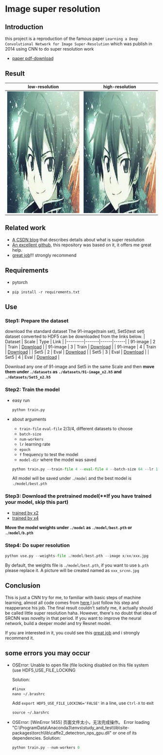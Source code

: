 # Image super resolution

## Introduction

this project is a reproduction of the famous paper `Learning a Deep Convolutional Network for Image Super-Resolution` which was publish in 2014 using CNN to do super resolution work

- [paper pdf-download](https://github.com/luzhixing12345/image-super-resolution/releases/download/v0.0.2/Learning.a.Deep.Convolutional.Network.for.Image.Super-Resolution.pdf)

## Result

|low-resolution|high-resolution|
|:--:|:--:|
|<img src="https://raw.githubusercontent.com/learner-lu/picbed/master/QQ%E6%88%AA%E5%9B%BE20220112003016.png" height="400">|<img src = "https://raw.githubusercontent.com/learner-lu/picbed/master/2.png" height = "400">|

## Related work

- [A CSDN blog](https://blog.csdn.net/qianbin3200896/article/details/104181552?ops_request_misc=%257B%2522request%255Fid%2522%253A%2522164188419916780264030042%2522%252C%2522scm%2522%253A%252220140713.130102334..%2522%257D&request_id=164188419916780264030042&biz_id=0&utm_medium=distribute.pc_search_result.none-task-blog-2~all~top_positive~default-1-104181552.pc_search_insert_ulrmf&utm_term=%E8%B6%85%E5%88%86%E8%BE%A8%E7%8E%87%E9%87%8D%E5%BB%BA&spm=1018.2226.3001.4187) that describes details about what is super resolution
- [An excellent github](https://github.com/yjn870/SRCNN-pytorch), this repository was based on it, it offers me great help.
- [great job](https://github.com/xinntao/Real-ESRGAN)!!! strongly recommend

## Requirements

- pytorch

- ```shell
  pip install -r requirements.txt
  ```
  
## Use

### Step1: Prepare the dataset

  download the standard dataset
  The 91-image(train set), Set5(test set) dataset converted to HDF5 can be downloaded from the links below.
  | Dataset | Scale | Type | Link |
  |---------|-------|------|------|
  | 91-image | 2 | Train | [Download](https://github.com/learner-lu/image-super-resolution/releases/download/v0.0.1/91-image_x2.h5) |
  | 91-image | 3 | Train | [Download](https://github.com/learner-lu/image-super-resolution/releases/download/v0.0.1/91-image_x3.h5) |
  | 91-image | 4 | Train | [Download](https://github.com/learner-lu/image-super-resolution/releases/download/v0.0.1/91-image_x4.h5) |
  | Set5 | 2 | Eval | [Download](https://github.com/learner-lu/image-super-resolution/releases/download/v0.0.1/Set5_x2.h5) |
  | Set5 | 3 | Eval | [Download](https://github.com/learner-lu/image-super-resolution/releases/download/v0.0.1/Set5_x3.h5) |
  | Set5 | 4 | Eval | [Download](https://github.com/learner-lu/image-super-resolution/releases/download/v0.0.1/Set5_x4.h5) |

  Download any one of 91-image and Set5 in the same Scale and then **move them under `./datasets` as `./datasets/91-image_x2.h5` and `./datasets/Set5_x2.h5`**

### Step2: Train the model

- easy run

  ```python
  python train.py
  ```

- about arguments
  - `train-file` `eval-file` 2/3/4, different datasets to choose
  - `batch-size`
  - `num-workers`
  - `lr` learning rate
  - `epoch`
  - `f` frequency to test the model
  - `model-dir` where the model was saved

  ```python
  python train.py --train-file 4 --eval-file 4 --batch-size 64 --lr 1e-5 --num-workers 8 --epoch 500 --f 10 
  ```

  All model will be saved under `./model` and the best model is `./model/best.pth`

### Step3: Download the pretrained model(**If you have trained your model, skip this part)

- [trained by x2](https://github.com/learner-lu/image-super-resolution/releases/download/v0.0.1/b.pth)
- [trained by x4](https://github.com/learner-lu/image-super-resolution/releases/download/v0.0.1/best.pth)

**Move the model weights under `./model` as `./model/best.pth` or `./model/b.pth`**

### Step4: Do super resolution

```python
python use.py --weights-file ./model/best.pth --image x/xx/xxx.jpg
```

By default, the weights file is `./model/best.pth`, if you want to use `b.pth` please replace it.
A picture will be created named as `xxx_srcnn.jpg`

## Conclusion

This is just a CNN try for me, to familiar with basic steps of machine learning, almost all code comes from [here](https://github.com/yjn870/SRCNN-pytorch),I just follow his step and reapperance his job. The final result couldn't satisfy me, it actually should be called little super resolution haha. However, there's no doubt that idea of SRCNN was novelty in that period. If you want to improve the neural network, build a deeper model and try Resnet model.

If you are interested in it, you could see this [great job](https://github.com/xinntao/Real-ESRGAN) and i strongly recommend it.

## some errors you may occur

- OSError: Unable to open file (file locking disabled on this file system (use HDF5_USE_FILE_LOCKING
  
  Solution:

  ```shell
  #linux
  nano ~/.brashrc
  ```

  Add `export HDF5_USE_FILE_LOCKING='FALSE'` in a line, use `Ctrl-X` to exit

  ```shell
  source ~/.barshrc
  ```

- OSError: [WinError 1455] 页面文件太小，无法完成操作。 Error loading "C:\ProgramData\Anaconda3\envs\study_and_test\lib\site-packages\torch\lib\caffe2_detectron_ops_gpu.dll" or one of its dependencies.
  Solution:

  ```python
  python train.py --num-workers 0
  ```

